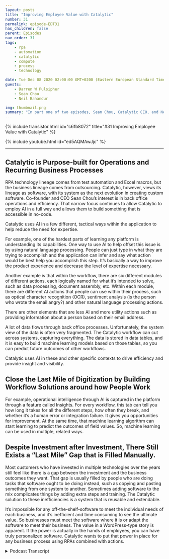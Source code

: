 ```yaml
---
layout: posts
title: "Improving Employee Value with Catalytic"
number: 31
permalink: episode-EDT31
has_children: false
parent: Episodes
nav_order: 31
tags:
    - rpa
    - automation
    - catalytic
    - compute
    - process
    - technology

date: Tue Dec 08 2020 02:00:00 GMT+0200 (Eastern European Standard Time)
guests:
    - Darren W Pulsipher
    - Sean Chou
    - Neil Bahandur

img: thumbnail.png
summary: "In part one of two episodes, Sean Chou, Catalytic CEO, and Neil Bahandur, Catalytic Head of Partnerships, join Darren to talk about Catalytic’s technology and how RPAs can help employees become more valuable through automation of back office repeatable processes. "
---
```


{% include transistor.html id="c6fb8072" title="#31 Improving Employee Value with Catalytic" %}

{% include youtube.html id="ed5AQMAwJjc" %}

---

## Catalytic is Purpose-built for Operations and Recurring Business Processes 

RPA technology lineage comes from test automation and Excel macros, but the business lineage comes from outsourcing. Catalytic, however, views its lineage as software, with its system as the next evolution in creating custom software. Co-founder and CEO Sean Chou’s interest is in back office operations and efficiency.  That narrow focus continues to allow Catalytic to employ AI in a full way and allows them to build something that is accessible in no-code.

Catalytic uses AI in a few different, tactical ways within the application to help reduce the need for expertise.

For example, one of the hardest parts of learning any platform is understanding its capabilities. One way to use AI to help offset this issue is by using natural language processing. People can just type in what they are trying to accomplish and the application can infer and say what action would be best help you accomplish this step. It’s basically a way to improve the product experience and decrease the level of expertise necessary.

Another example is that within the workflow, there are six different modules of different actions, each logically named for what it’s intended to solve, such as data processing, document assembly, etc. Within each module, there are different AI actions that people can use within their process, such as optical character recognition (OCR), sentiment analysis (is the person who wrote the email angry?) and other natural language processing actions.

There are other elements that are less AI and more utility actions such as providing information about a person based on their email address.

A lot of data flows through back office processes. Unfortunately, the system view of the data is often very fragmented. The Catalytic workflow can cut across systems, capturing everything. The data is stored in data tables, and it is easy to build machine learning models based on those tables, so you can predict future outcomes of other workflows.

Catalytic uses AI in these and other specific contexts to drive efficiency and provide insight and visibility.

## Close the Last Mile of Digitization by Building Workflow Solutions around how People Work 

For example, operational intelligence through AI is captured in the platform through a feature called Insights. For every workflow, this tab can tell you how long it takes for all the different steps, how often they break, and whether it’s a human error or integration failure. It gives you opportunities for improvement. At the same time, that machine learning algorithm can start learning to predict the outcomes of field values. So, machine learning can be used in multiple, related ways.

## Despite Investment after Investment, There Still Exists a “Last Mile” Gap that is Filled Manually. 

Most customers who have invested in multiple technologies over the years still feel like there is a gap between the investment and the business outcomes they want. That gap is usually filled by people who are doing tasks that software ought to be doing instead, such as copying and pasting something from one system to another. Sometimes adding software to the mix complicates things by adding extra steps and training. The Catalytic solution to these inefficiencies is a system that is reusable and extendable.

It’s impossible for any off-the-shelf-software to meet the individual needs of each business, and it’s inefficient and time consuming to see the ultimate value. So businesses must meet the software where it is or adapt the software to meet their business. The value in a WordPress-type story is apparent. If the power is actually in the hands of employees, you can have truly personalized software. Catalytic wants to put that power in place for any business process using RPAs combined with actions. 


<details>
<summary> Podcast Transcript </summary>

<p></p>

</details>
